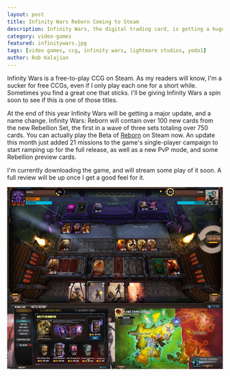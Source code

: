 ```yaml
---
layout: post
title: Infinity Wars Reborn Coming to Steam
description: Infinity Wars, the digital trading card, is getting a huge update planned for the end of the year.
category: video-games
featured: infinitywars.jpg
tags: [video games, ccg, infinity wars, lightmare studios, yodo1]
author: Rob Kalajian
---
```


Infinity Wars is a free-to-play CCG on Steam. As my readers will know, I'm a sucker for free CCGs, even if I only play each one for a short while. Sometimes you find a great one that sticks. I'll be giving Infinity Wars a spin soon to see if this is one of those titles.

At the end of this year Infinity Wars will be getting a major update, and a name change. Infinity Wars: Reborn will contain over 100 new cards from the new Rebellion Set, the first in a wave of three sets totaling over 750 cards. You can actually play the Beta of [Reborn](http://r20.rs6.net/tn.jsp?f=001BE1MCcg31kvC9mDg6BietPJAbTimThISkN-q6sios_b_t2EwOJvUr1Ig2_nxPUs8fU5dsywCfwfJswFPbMkOJn1ljiInazloq7W0jjxCE95-8JLl-_Z20EHO0HfI_1TW5PvKhVxVQfNVEyQ4WTsBT2ewhbYqflrm3LV-CyDRAriRwB_iTmiU5Dd0oE4_TXSWRDwPAW43Ydk=&c=aZHCvDXaOE3_L45izMFISjr92IzsqurVbk5mesioB6sHOGTAjAzGjg==&ch=8GMzshl9x1OpYWQASryU4ZZoVSU0JIhyinGv0_Cd6cJHpocaYu5z0A==) on Steam now. An update this month just added 21 missions to the game's single-player campaign to start ramping up for the full release, as well as a new PvP mode, and some Rebellion preview cards.

I'm currently downloading the game, and will stream some play of it soon. A full review will be up once I get a good feel for it.

![Infinity Wars](/images/infinitywars/infinitywars.jpg)
